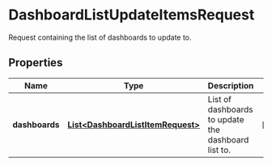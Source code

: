 

# DashboardListUpdateItemsRequest

Request containing the list of dashboards to update to.

## Properties

Name | Type | Description | Notes
------------ | ------------- | ------------- | -------------
**dashboards** | [**List&lt;DashboardListItemRequest&gt;**](DashboardListItemRequest.md) | List of dashboards to update the dashboard list to. |  [optional]



